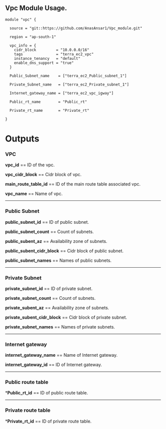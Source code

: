 ## Vpc Module Usage.

```HCL
module "vpc" {
  
  source = "git::https://github.com/AnasAnsar1/Vpc_module.git"

  region = "ap-south-1"

  vpc_info = {
    cidr_block         = "10.0.0.0/16"
    tags               = "terra_ec2_vpc"
    instance_tenancy   = "default"
    enable_dns_support = "true"
  }

  Public_Subnet_name    = ["terra_ec2_Public_subnet_1"]

  Private_Subnet_name   = ["terra_ec2_Private_subnet_1"]

  Internet_gateway_name = ["terra_ec2_vpc_igway"]

  Public_rt_name        = "Public_rt"

  Private_rt_name       = "Private_rt"

}
```

# Outputs

### VPC

**vpc_id** == ID of the vpc.

**vpc_cidr_block** == Cidr block of vpc.

**main_route_table_id** == ID of the main route table associated vpc.

**vpc_name** == Name of vpc.

---

### Public Subnet
**public_subnet_id** == ID of public subnet.

**public_subnet_count** == Count of subnets.

**public_subent_az** == Availability zone of subnets.

**public_subent_cidr_block** == Cidr block of public subnet.

**public_subnet_names** == Names of public subnets.

---

### Private Subnet
**private_subnet_id** == ID of private subnet.

**private_subnet_count** == Count of subnets.

**private_subent_az** == Availability zone of subnets.

**private_subent_cidr_block** == Cidr block of private subnet.

**private_subnet_names** == Names of private subnets.

---

### Internet gateway
**internet_gateway_name** == Name of Internet gateway.

**internet_gateway_id** == ID of Internet gateway.

---

### Public route table
***Public_rt_id** == ID of public route table.

---

### Private route table
***Private_rt_id** == ID of private route table.
